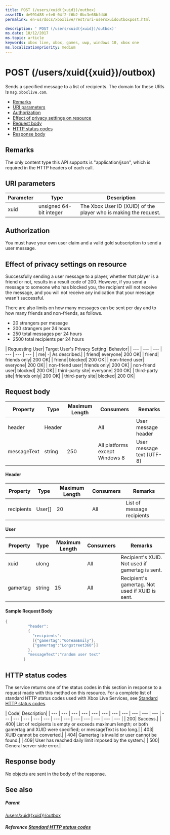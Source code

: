 ```yaml
---
title: POST (/users/xuid({xuid})/outbox)
assetID: de991d88-efe0-04f2-f6b2-0bc3e68bfd46
permalink: en-us/docs/xboxlive/rest/uri-usersxuidoutboxpost.html

description: ' POST (/users/xuid({xuid})/outbox)'
ms.date: 10/12/2017
ms.topic: article
keywords: xbox live, xbox, games, uwp, windows 10, xbox one
ms.localizationpriority: medium
---
```

# POST (/users/xuid({xuid})/outbox)
Sends a specified message to a list of recipients.
The domain for these URIs is `msg.xboxlive.com`.

  * [Remarks](#ID4EV)
  * [URI parameters](#ID4EAB)
  * [Authorization](#ID4ENB)
  * [Effect of privacy settings on resource](#ID4EYB)
  * [Request body](#ID4E3F)
  * [HTTP status codes](#ID4ETCAC)
  * [Response body](#ID4E1EAC)

<a id="ID4EV"></a>


## Remarks

The only content type this API supports is "application/json", which is required in the HTTP headers of each call.

<a id="ID4EAB"></a>


## URI parameters

| Parameter| Type| Description|
| --- | --- | --- |
| xuid | unsigned 64-bit integer | The Xbox User ID (XUID) of the player who is making the request. |

<a id="ID4ENB"></a>


## Authorization

You must have your own user claim and a valid gold subscription to send a user message.

<a id="ID4EYB"></a>


## Effect of privacy settings on resource

Successfully sending a user message to a player, whether that player is a friend or not, results in a result code of 200. However, if you send a message to someone who has blocked you, the recipient will not receive the message, and you will not receive any indication that your message wasn't successful.

There are also limits on how many messages can be sent per day and to how many friends and non-friends, as follows.

   * 20 strangers per message
   * 200 strangers per 24 hours
   * 250 total messages per 24 hours
   * 2500 total recipients per 24 hours

| Requesting User| Target User's Privacy Setting| Behavior|
| --- | --- | --- | --- | --- | --- |
| me| -| As described.|
| friend| everyone| 200 OK|
| friend| friends only| 200 OK|
| friend| blocked| 200 OK|
| non-friend user| everyone| 200 OK|
| non-friend user| friends only| 200 OK|
| non-friend user| blocked| 200 OK|
| third-party site| everyone| 200 OK|
| third-party site| friends only| 200 OK|
| third-party site| blocked| 200 OK|

<a id="ID4E3F"></a>


## Request body

| Property| Type| Maximum Length| Consumers| Remarks|
| --- | --- | --- | --- | --- |
| header| Header|  | All| User message header|
| messageText| string| 250| All platforms except Windows 8| User message text (UTF-8)|

#### Header

| Property| Type| Maximum Length| Consumers| Remarks|
| --- | --- | --- | --- | --- |
| recipients| User[]| 20| All| List of message recipients|

#### User

| Property| Type| Maximum Length| Consumers| Remarks|
| --- | --- | --- | --- | --- |
| xuid| ulong|  | All| Recipient's XUID. Not used if gamertag is sent.|
| gamertag| string| 15| All| Recipient's gamertag. Not used if XUID is sent.|

#### Sample Request Body 

```cpp
{
          "header":
          {
            "recipients":
            [{"gamertag":"GoTeamEmily"},
            {"gamertag":"Longstreet360"}]
          },
          "messageText":"random user text"
        }

```


<a id="ID4ETCAC"></a>


## HTTP status codes

The service returns one of the status codes in this section in response to a request made with this method on this resource. For a complete list of standard HTTP status codes used with Xbox Live Services, see [Standard HTTP status codes](../../additional/httpstatuscodes.md).

| Code| Description|
| --- | --- | --- | --- | --- | --- | --- | --- | --- | --- | --- | --- | --- | --- | --- | --- | --- | --- | --- | --- | --- | --- | --- |
| 200| Success.|
| 400| List of recipients is empty or exceeds maximum length; or both gamertag and XUID were specified; or messageText is too long.|
| 403| XUID cannot be converted.|
| 404| Gamertag is invalid or user cannot be found.|
| 409| User has reached daily limit imposed by the system.|
| 500| General server-side error.|

<a id="ID4E1EAC"></a>


## Response body

No objects are sent in the body of the response.

<a id="ID4EJFAC"></a>


## See also

<a id="ID4ELFAC"></a>


##### Parent  

[/users/xuid({xuid})/outbox](uri-usersxuidoutbox.md)


<a id="ID4EZFAC"></a>


##### Reference  [Standard HTTP status codes](../../additional/httpstatuscodes.md)
